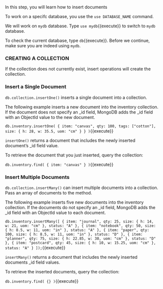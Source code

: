 In this step, you will learn how to insert documents

To work on a specifc database, you use the `use DATABASE_NAME` command.

We will work on `mydb` database. Type `use mydb`{{execute}} to switch to `mydb` database.

To check the current database, type `db`{{execute}}. Before we continue, make sure you are indeed using `mydb`. 

### CREATING A COLLECTION

If the collection does not currently exist, insert operations will create the collection.

### Insert a Single Document

`db.collection.insertOne()` inserts a single document into a collection.

The following example inserts a new document into the inventory collection. If the document does not specify an _id field, MongoDB adds the _id field with an ObjectId value to the new document. 

`db.inventory.insertOne(
   { item: "canvas", qty: 100, tags: ["cotton"], size: { h: 28, w: 35.5, uom: "cm" } }
)`{{execute}}

`insertOne()` returns a document that includes the newly inserted document’s _id field value.

To retrieve the document that you just inserted, query the collection:

`db.inventory.find( { item: "canvas" } )`{{execute}}

### Insert Multiple Documents

`db.collection.insertMany()` can insert multiple documents into a collection. Pass an array of documents to the method.

The following example inserts five new documents into the inventory collection. If the documents do not specify an _id field, MongoDB adds the _id field with an ObjectId value to each document. 

`db.inventory.insertMany([
   { item: "journal", qty: 25, size: { h: 14, w: 21, uom: "cm" }, status: "A" },
   { item: "notebook", qty: 50, size: { h: 8.5, w: 11, uom: "in" }, status: "A" },
   { item: "paper", qty: 100, size: { h: 8.5, w: 11, uom: "in" }, status: "D" },
   { item: "planner", qty: 75, size: { h: 22.85, w: 30, uom: "cm" }, status: "D" },
   { item: "postcard", qty: 45, size: { h: 10, w: 15.25, uom: "cm" }, status: "A" }
]);`{{execute}}

`insertMany()` returns a document that includes the newly inserted documents _id field values.

To retrieve the inserted documents, query the collection:

`db.inventory.find( {} )`{{execute}}
